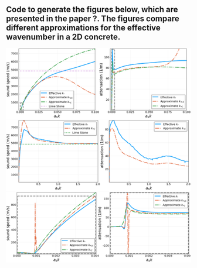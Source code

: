 
## Code to generate the figures below, which are presented in the paper ?. The figures compare different approximations for the effective wavenumber in a 2D concrete.

![Compare effective wavenumber for 2D concrete](compare_concrete.png)
![Compare effective wavenumber for 2D concrete](compare_concrete_large-w.png)
![Compare effective wavenumber for 2D concrete](compare_concrete_zoom.png)
